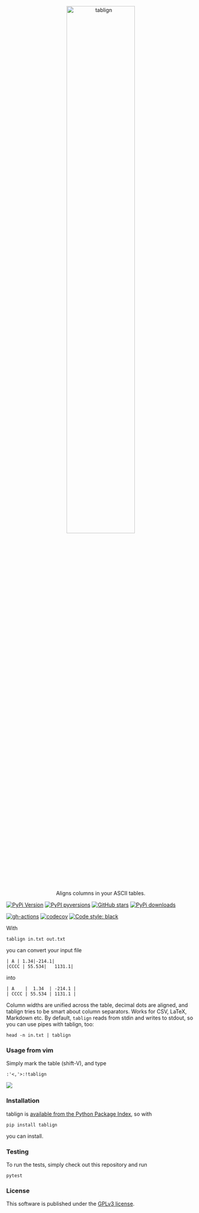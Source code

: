 <p align="center">
  <a href="https://github.com/nschloe/tablign"><img alt="tablign" src="https://nschloe.github.io/tablign/logo.svg" width="60%"></a>
  <p align="center">Aligns columns in your ASCII tables.</p>
</p>

[![PyPi Version](https://img.shields.io/pypi/v/tablign.svg?style=flat-square)](https://pypi.org/project/tablign)
[![PyPI pyversions](https://img.shields.io/pypi/pyversions/tablign.svg?style=flat-square)](https://pypi.org/pypi/tablign/)
[![GitHub stars](https://img.shields.io/github/stars/nschloe/tablign.svg?style=flat-square&logo=github&label=Stars&logoColor=white)](https://github.com/nschloe/tablign)
[![PyPi downloads](https://img.shields.io/pypi/dm/tablign.svg?style=flat-square)](https://pypistats.org/packages/tablign)

[![gh-actions](https://img.shields.io/github/workflow/status/nschloe/tablign/ci?style=flat-square)](https://github.com/nschloe/tablign/actions?query=workflow%3Aci)
[![codecov](https://img.shields.io/codecov/c/github/nschloe/tablign.svg?style=flat-square)](https://codecov.io/gh/nschloe/tablign)
[![Code style: black](https://img.shields.io/badge/code%20style-black-000000.svg?style=flat-square)](https://github.com/psf/black)

With

```
tablign in.txt out.txt
```

you can convert your input file

```
| A | 1.34|-214.1|
|CCCC | 55.534|   1131.1|
```

into

```
| A    |  1.34  | -214.1 |
| CCCC | 55.534 | 1131.1 |
```

Column widths are unified across the table, decimal dots are aligned, and tablign tries
to be smart about column separators. Works for CSV, LaTeX, Markdown etc. By default,
`tablign` reads from stdin and writes to stdout, so you can use pipes with tablign, too:

```
head -n in.txt | tablign
```

### Usage from vim

Simply mark the table (shift-V), and type

```
:'<,'>:!tablign
```

![](https://nschloe.github.io/tablign/tty-capture.gif)

### Installation

tablign is [available from the Python Package
Index](https://pypi.python.org/pypi/tablign/), so with

```
pip install tablign
```

you can install.

### Testing

To run the tests, simply check out this repository and run

```
pytest
```

### License

This software is published under the [GPLv3 license](https://www.gnu.org/licenses/gpl-3.0.en.html).
